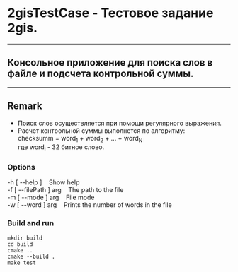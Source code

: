 # 2gisTestCase - Тестовое задание 2gis.
___
## Консольное приложение для поиска слов в файле и подсчета контрольной суммы.
___
## Remark
+ Поиск слов осуществляется при помощи регулярного выражения.
+ Расчет контрольной суммы выполнется по алгоритму:<br>
checksumm = word<sub>1</sub> + word<sub>2</sub> + ... + word<sub>N</sub><br>
где word<sub>i</sub> - 32 битное слово.<br>
### Options
  -h [ --help ]&nbsp;&nbsp;&nbsp;&nbsp;Show help<br>
  -f [ --filePath ] arg&nbsp;&nbsp;&nbsp;&nbsp;The path to the file<br>
  -m [ --mode ] arg&nbsp;&nbsp;&nbsp;&nbsp;File mode<br>
  -w [ --word ] arg&nbsp;&nbsp;&nbsp;&nbsp;Prints the number of words in the file<br>
 
### Build and run
```
mkdir build
cd build
cmake ..
cmake --build .
make test
```


